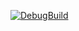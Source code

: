 [![DebugBuild](https://github.com/TakeuchiIori/GE3/actions/workflows/Debug.yml/badge.svg)](https://github.com/TakeuchiIori/GE3/actions/workflows/Debug.yml)
